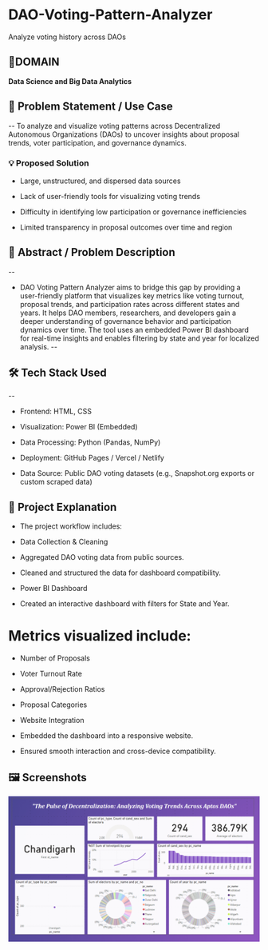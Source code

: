 # DAO-Voting-Pattern-Analyzer
Analyze voting history across DAOs

## 📌DOMAIN
**Data Science and Big Data Analytics**

## 🧩 Problem Statement / Use Case
--
To analyze and visualize voting patterns across Decentralized Autonomous Organizations (DAOs) to uncover insights about proposal trends, voter participation, and governance dynamics.

### 💡 Proposed Solution

- Large, unstructured, and dispersed data sources

- Lack of user-friendly tools for visualizing voting trends

- Difficulty in identifying low participation or governance inefficiencies

- Limited transparency in proposal outcomes over time and region

## 📝 Abstract / Problem Description
--

- DAO Voting Pattern Analyzer aims to bridge this gap by providing a user-friendly platform that visualizes key metrics like voting turnout, proposal trends, and participation rates across different states and years. It helps DAO members, researchers, and developers gain a deeper understanding of governance behavior and participation dynamics over time. The tool uses an embedded Power BI dashboard for real-time insights and enables filtering by state and year for localized analysis.
--
## 🛠️ Tech Stack Used
--
- Frontend: HTML, CSS

- Visualization: Power BI (Embedded)

- Data Processing: Python (Pandas, NumPy)

- Deployment: GitHub Pages / Vercel / Netlify

- Data Source: Public DAO voting datasets (e.g., Snapshot.org exports or custom scraped data)

## 📌 Project Explanation

- The project workflow includes:

- Data Collection & Cleaning

- Aggregated DAO voting data from public sources.

- Cleaned and structured the data for dashboard compatibility.

- Power BI Dashboard

- Created an interactive dashboard with filters for State and Year.

# Metrics visualized include:

- Number of Proposals

- Voter Turnout Rate

- Approval/Rejection Ratios

- Proposal Categories

- Website Integration

- Embedded the dashboard into a responsive website.

- Ensured smooth interaction and cross-device compatibility.

## 🖼️ Screenshots
![Prototype pic 1](https://github.com/Konda-coder/DAO-Voting-Pattern-Analyzer/blob/7f60862ca6cf8e3268a481b1289c48a0ca8f0317/DashBoard.png)

